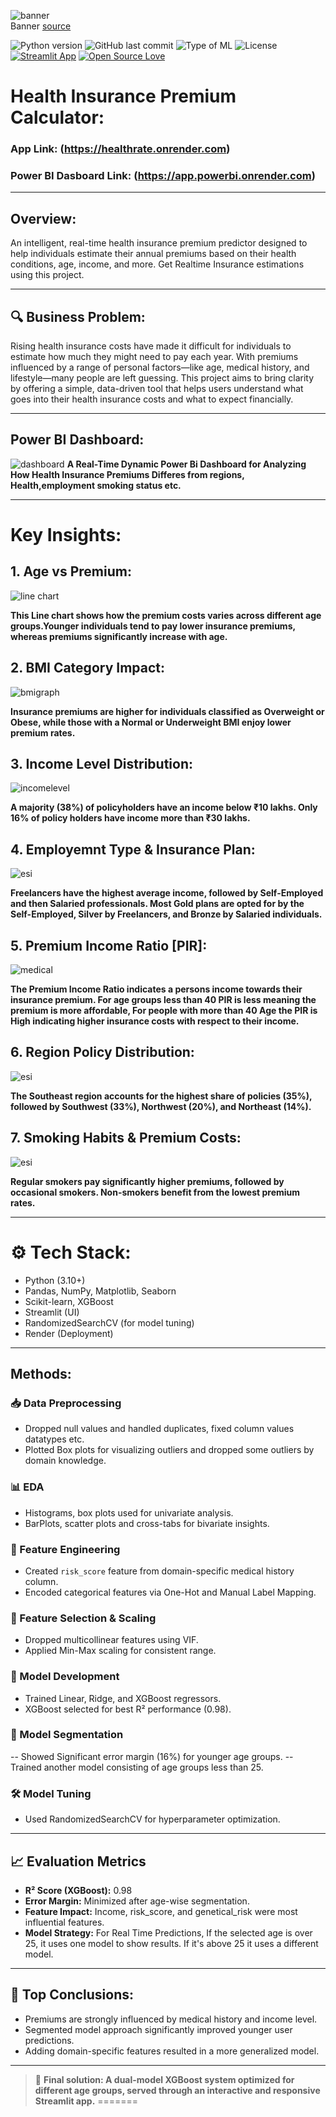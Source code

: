 ![banner](assets/banner.png)  
Banner [source](https://banner.godori.dev/)

![Python version](https://img.shields.io/badge/Python%20version-3.10%2B-lightgrey)
![GitHub last commit](https://img.shields.io/github/last-commit/adin11/ml-project-health-premium-prediction)
![Type of ML](https://img.shields.io/badge/Type%20of%20ML-Regression-blue)
![License](https://img.shields.io/badge/License-MIT-green)
[![Streamlit App](https://img.shields.io/badge/Deployed%20with-render-purple)]()
[![Open Source Love](https://badges.frapsoft.com/os/v1/open-source.svg?v=103)](https://github.com/ellerbrock/open-source-badges/)

# Health Insurance Premium Calculator:

### App Link: (https://healthrate.onrender.com)
### Power BI Dasboard Link: (https://app.powerbi.onrender.com)

---

## Overview:
An intelligent, real-time health insurance premium predictor designed to help individuals estimate their annual premiums based on their health conditions, age, income, and more. Get Realtime Insurance estimations using this project.

---

## 🔍 Business Problem:
Rising health insurance costs have made it difficult for individuals to estimate how much they might need to pay each year. With premiums influenced by a range of personal factors—like age, medical history, and lifestyle—many people are left guessing. This project aims to bring clarity by offering a simple, data-driven tool that helps users understand what goes into their health insurance costs and what to expect financially.

---

## Power BI Dashboard:
![dashboard](assets/dashboard.png)
**A Real-Time Dynamic Power Bi Dashboard for Analyzing How Health Insurance Premiums Differes from regions, Health,employment smoking status etc.**

--- 

# Key Insights:

## 1. Age vs Premium:
![line chart](assets/age.png)


**This Line chart shows how the premium costs varies across different age groups.Younger individuals tend to pay lower insurance premiums, whereas premiums significantly increase with age.**

## 2. BMI Category Impact:
![bmigraph](assets/bmi.png)


**Insurance premiums are higher for individuals classified as Overweight or Obese, while those with a Normal or Underweight BMI enjoy lower premium rates.**

## 3. Income Level Distribution:
![incomelevel](assets/income.png)


**A majority (38%) of policyholders have an income below ₹10 lakhs. Only 16% of policy holders have income more than ₹30 lakhs.**


## 4. Employemnt Type & Insurance Plan:
![esi](assets/insure.png)

**Freelancers have the highest average income, followed by Self-Employed and then Salaried professionals. Most Gold plans are opted for by the Self-Employed, Silver by Freelancers, and Bronze by Salaried individuals.**

## 5. Premium Income Ratio [PIR]:
![medical](assets/pri.png)


**The Premium Income Ratio indicates a persons income towards their insurance premium. For age groups less than 40 PIR is less meaning the premium is more affordable, For people with more than 40 Age the PIR is High indicating higher insurance costs with respect to their income.**

## 6. Region Policy Distribution:
![esi](assets/region.png)

**The Southeast region accounts for the highest share of policies (35%), followed by Southwest (33%), Northwest (20%), and Northeast (14%).**

## 7. Smoking Habits & Premium Costs:
![esi](assets/smoke.png)

**Regular smokers pay significantly higher premiums, followed by occasional smokers. Non-smokers benefit from the lowest premium rates.**

--- 

# ⚙️ Tech Stack:
- Python (3.10+)
- Pandas, NumPy, Matplotlib, Seaborn
- Scikit-learn, XGBoost
- Streamlit (UI)
- RandomizedSearchCV (for model tuning)
- Render (Deployment) 

---

## Methods:

### 📥 Data Preprocessing
- Dropped null values and handled duplicates, fixed column values datatypes etc.
- Plotted Box plots for visualizing outliers and dropped some outliers by domain knowledge.

### 📊 EDA
- Histograms, box plots used for univariate analysis.
- BarPlots, scatter plots and cross-tabs for bivariate insights.

### 🧠 Feature Engineering
- Created `risk_score` feature from domain-specific medical history column.
- Encoded categorical features via One-Hot and Manual Label Mapping.

### 🧮 Feature Selection & Scaling
- Dropped multicollinear features using VIF.
- Applied Min-Max scaling for consistent range.

### 🤖 Model Development
- Trained Linear, Ridge, and XGBoost regressors.
- XGBoost selected for best R² performance (0.98).

### 🔀 Model Segmentation
-- Showed Significant error margin (16%) for younger age groups.
-- Trained another model consisting of age groups less than 25.

### 🛠️ Model Tuning
- Used RandomizedSearchCV for hyperparameter optimization.

---

## 📈 Evaluation Metrics
- **R² Score (XGBoost):** 0.98  
- **Error Margin:** Minimized after age-wise segmentation.  
- **Feature Impact:** Income, risk_score, and genetical_risk were most influential features.
- **Model Strategy:** For Real Time Predictions, If the selected age is over 25, it uses one model to show results. If it's above 25 it uses a different model.

---

## 📌 Top Conclusions:
- Premiums are strongly influenced by medical history and income level.
- Segmented model approach significantly improved younger user predictions.
- Adding domain-specific features resulted in a more generalized model.

---
> 🚀 **Final solution: A dual-model XGBoost system optimized for different age groups, served through an interactive and responsive Streamlit app.**
=======

